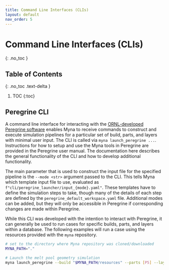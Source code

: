 ```yaml
---
title: Command Line Interfaces (CLIs)
layout: default
nav_order: 5
---
```


# Command Line Interfaces (CLIs)
{: .no_toc }

## Table of Contents
{: .no_toc .text-delta }

1. TOC
{:toc}

## Peregrine CLI

A command line interface for interacting with the [ORNL-developed Peregrine software](https://www.ornl.gov/technology/90000077)
enables Myna to receive commands to construct and execute simulation pipelines for
a particular set of build, parts, and layers with minimal user input. The CLI is called
via `myna launch_peregrine ...`. Instructions for how to setup and use the Myna tools in
Peregrine are provided in the Peregrine user manual. The documentation here describes
the general functionality of the CLI and how to develop additional functionality.

The main parameter that is used to construct the input file for the specified pipeline
is the `--mode <str>` argument passed to the CLI. This tells Myna which template input
file to use, evaluated as `f"cli/peregrine_launcher/input_{mode}.yaml"`. These templates
have to define the simulation steps to take, though many of the details of each step
are defined by the `peregrine_default_workspace.yaml` file. Additional modes can be
added, but they will only be accessible in Peregrine if corresponding changes are made
within Peregrine.

While this CLI was developed with the intention to interact with Peregrine, it can
generally be used to run cases for specific builds, parts, and layers within a database.
The following examples will run a case using the resources provided with the `myna`
repository.

```bash
# set to the directory where Myna repository was cloned/downloaded
MYNA_PATH="."

# Launch the melt pool geometry simulation
myna launch_peregrine --build "$MYNA_PATH/resources" --parts [P5] --layers [50,51,52] --workspace "$MYNA_PATH/cli/peregrine_launcher/peregrine_default_workspace.yaml" --mode "meltpool_geometry"
```

